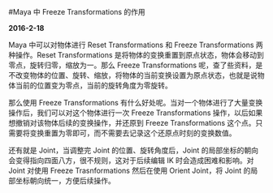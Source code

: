 #Maya 中 Freeze Transformations 的作用

**2016-2-18**

Maya 中可以对物体进行 Reset Transformations 和 Freeze Transformations 两种操作。Reset Transformations 是将物体的变换重置到原点状态，物体会移动到零点，旋转归零，缩放为一。那么 Freeze Transformations 呢，查了些资料，是不改变物体的位置、旋转、缩放，将物体的当前变换设置为原点状态，也就是说物体当前的位置变为零点，当前的旋转角度为零旋转。

那么使用 Freeze Transformations 有什么好处呢。当对一个物体进行了大量变换操作后，我们可以对这个物体进行一次 Freeze Transformations 操作，以后如果想撤销对该物体后续的变换操作，并还原到 Freeze Transformations 这个点。只需要将变换重置为零即可，而不需要去记录这个还原点时刻的变换数值。

还有就是 Joint，当调整完 Joint 的位置、旋转角度后，Joint 的局部坐标的朝向会变得指向四面八方，很不规则，这对于后续编辑 IK 时会造成困难和影响。对 Joint 对使用 Freeze Trasnformations 然后在使用 Orient Joint，将 Joint 的局部坐标朝向统一，方便后续操作。